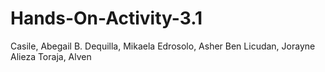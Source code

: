 # Hands-On-Activity-3.1
Casile, Abegail B.
Dequilla, Mikaela
Edrosolo, Asher Ben
Licudan, Jorayne Alieza
Toraja, Alven

